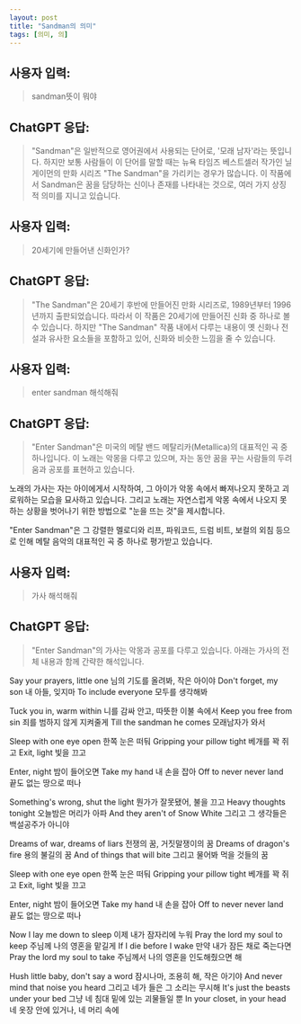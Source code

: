 ```yaml
---
layout: post
title: "Sandman의 의미"
tags: [의미, 의]
---
```


## 사용자 입력:
> sandman뜻이 뭐야

## ChatGPT 응답:
> "Sandman"은 일반적으로 영어권에서 사용되는 단어로, '모래 남자'라는 뜻입니다. 하지만 보통 사람들이 이 단어를 말할 때는 뉴욕 타임즈 베스트셀러 작가인 닐 게이먼의 만화 시리즈 "The Sandman"을 가리키는 경우가 많습니다. 이 작품에서 Sandman은 꿈을 담당하는 신이나 존재를 나타내는 것으로, 여러 가지 상징적 의미를 지니고 있습니다.

## 사용자 입력:
> 20세기에 만들어낸 신화인가?

## ChatGPT 응답:
> "The Sandman"은 20세기 후반에 만들어진 만화 시리즈로, 1989년부터 1996년까지 출판되었습니다. 따라서 이 작품은 20세기에 만들어진 신화 중 하나로 볼 수 있습니다. 하지만 "The Sandman" 작품 내에서 다루는 내용이 옛 신화나 전설과 유사한 요소들을 포함하고 있어, 신화와 비슷한 느낌을 줄 수 있습니다.

## 사용자 입력:
> enter sandman 해석해줘

## ChatGPT 응답:
> "Enter Sandman"은 미국의 메탈 밴드 메탈리카(Metallica)의 대표적인 곡 중 하나입니다. 이 노래는 악몽을 다루고 있으며, 자는 동안 꿈을 꾸는 사람들의 두려움과 공포를 표현하고 있습니다. 

노래의 가사는 자는 아이에게서 시작하여, 그 아이가 악몽 속에서 빠져나오지 못하고 괴로워하는 모습을 묘사하고 있습니다. 그리고 노래는 자연스럽게 악몽 속에서 나오지 못하는 상황을 벗어나기 위한 방법으로 "눈을 뜨는 것"을 제시합니다. 

"Enter Sandman"은 그 강렬한 멜로디와 리프, 파워코드, 드럼 비트, 보컬의 외침 등으로 인해 메탈 음악의 대표적인 곡 중 하나로 평가받고 있습니다.

## 사용자 입력:
> 가사 해석해줘

## ChatGPT 응답:
> "Enter Sandman"의 가사는 악몽과 공포를 다루고 있습니다. 아래는 가사의 전체 내용과 함께 간략한 해석입니다.

Say your prayers, little one
님의 기도를 올려봐, 작은 아이야
Don't forget, my son
내 아들, 잊지마
To include everyone
모두를 생각해봐

Tuck you in, warm within
니를 감싸 안고, 따뜻한 이불 속에서
Keep you free from sin
죄를 범하지 않게 지켜줄게
Till the sandman he comes
모래남자가 와서

Sleep with one eye open
한쪽 눈은 떠둬
Gripping your pillow tight
베개를 꽉 쥐고
Exit, light
빛을 끄고

Enter, night
밤이 들어오면
Take my hand
내 손을 잡아
Off to never never land
끝도 없는 땅으로 떠나

Something's wrong, shut the light
뭔가가 잘못됐어, 불을 끄고
Heavy thoughts tonight
오늘밤은 머리가 아파
And they aren't of Snow White
그리고 그 생각들은 백설공주가 아니야

Dreams of war, dreams of liars
전쟁의 꿈, 거짓말쟁이의 꿈
Dreams of dragon's fire
용의 불길의 꿈
And of things that will bite
그리고 물어봐 먹을 것들의 꿈

Sleep with one eye open
한쪽 눈은 떠둬
Gripping your pillow tight
베개를 꽉 쥐고
Exit, light
빛을 끄고

Enter, night
밤이 들어오면
Take my hand
내 손을 잡아
Off to never never land
끝도 없는 땅으로 떠나

Now I lay me down to sleep
이제 내가 잠자리에 누워
Pray the lord my soul to keep
주님께 나의 영혼을 맡길게
If I die before I wake
만약 내가 잠든 채로 죽는다면
Pray the lord my soul to take
주님께서 나의 영혼을 인도해줬으면 해

Hush little baby, don't say a word
잠시나마, 조용히 해, 작은 아기야
And never mind that noise you heard
그리고 네가 들은 그 소리는 무시해
It's just the beasts under your bed
그냥 네 침대 밑에 있는 괴물들일 뿐
In your closet, in your head
네 옷장 안에 있거나, 네 머리 속에

